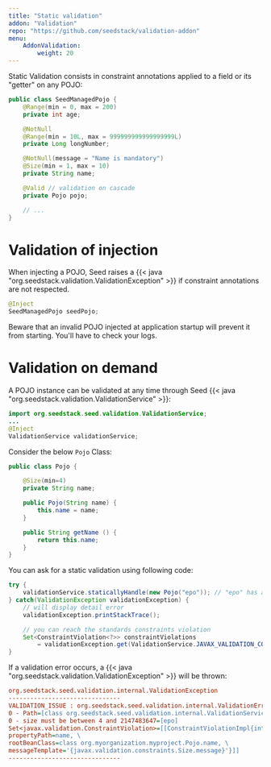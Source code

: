 ```yaml
---
title: "Static validation"
addon: "Validation"
repo: "https://github.com/seedstack/validation-addon"
menu:
    AddonValidation:
        weight: 20
---
```


Static Validation consists in constraint annotations applied to a field or its "getter" on any POJO:

```java
public class SeedManagedPojo {
    @Range(min = 0, max = 200)
    private int age;

    @NotNull
    @Range(min = 10L, max = 999999999999999999L)
    private Long longNumber;

    @NotNull(message = "Name is mandatory")
    @Size(min = 1, max = 10)
    private String name;

    @Valid // validation on cascade
    private Pojo pojo;

    // ...
}
```

# Validation of injection

When injecting a POJO, Seed raises a {{< java "org.seedstack.validation.ValidationException" >}} if constraint
annotations are not respected.

```java
@Inject
SeedManagedPojo seedPojo;
```

Beware that an invalid POJO injected at application startup will prevent it from starting. You'll have to check your logs.

# Validation on demand

A POJO instance can be validated at any time through Seed {{< java "org.seedstack.validation.ValidationService" >}}:

```java
import org.seedstack.seed.validation.ValidationService;
...
@Inject
ValidationService validationService;
```

Consider the below `Pojo` Class:

```java
public class Pojo {

    @Size(min=4)
    private String name;

    public Pojo(String name) {
        this.name = name;
    }

    public String getName () {
        return this.name;
    }
}
```

You can ask for a static validation using following code:

```java
try {
    validationService.staticallyHandle(new Pojo("epo")); // "epo" has a 3 length
} catch(ValidationException validationException) {
    // will display detail error
    validationException.printStackTrace();

    // you can reach the standards constraints violation
    Set<ConstraintViolation<?>> constraintViolations
        = validationException.get(ValidationService.JAVAX_VALIDATION_CONSTRAINT_VIOLATIONS);
}
```

If a validation error occurs, a {{< java "org.seedstack.validation.ValidationException" >}} will be thrown:

```ini
org.seedstack.seed.validation.internal.ValidationException
-------------------------------
VALIDATION_ISSUE : org.seedstack.seed.validation.internal.ValidationErrorCode
0 - Path=[class org.seedstack.seed.validation.internal.ValidationServiceIT$Pojo.name]
0 - size must be between 4 and 2147483647=[epo]
Set<javax.validation.ConstraintViolation>=[[ConstraintViolationImpl{interpolatedMessage='size must be between 4 and 2147483647', \
propertyPath=name, \
rootBeanClass=class org.myorganization.myproject.Pojo.name, \
messageTemplate='{javax.validation.constraints.Size.message}'}]]
-------------------------------
```